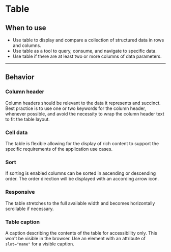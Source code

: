 # Table

<TableOfContents></TableOfContents>

## When to use

- Use table to display and compare a collection of structured data in rows and columns.
- Use table as a tool to query, consume, and navigate to specific data.
- Use table if there are at least two or more columns of data parameters.

---

## Behavior

### Column header

Column headers should be relevant to the data it represents and succinct. Best practice is to use one or two keywords
for the column header, whenever possible, and avoid the necessity to wrap the column header text to fit the table
layout.

### Cell data

The table is flexible allowing for the display of rich content to support the specific requirements of the application
use cases.

### Sort

If sorting is enabled columns can be sorted in ascending or descending order. The order direction will be displayed with
an according arrow icon.

### Responsive

The table stretches to the full available width and becomes horizontally scrollable if necessary.

### Table caption

A caption describing the contents of the table for accessibility only. This won't be visible in the browser. Use an
element with an attribute of `slot="name"` for a visible caption.
